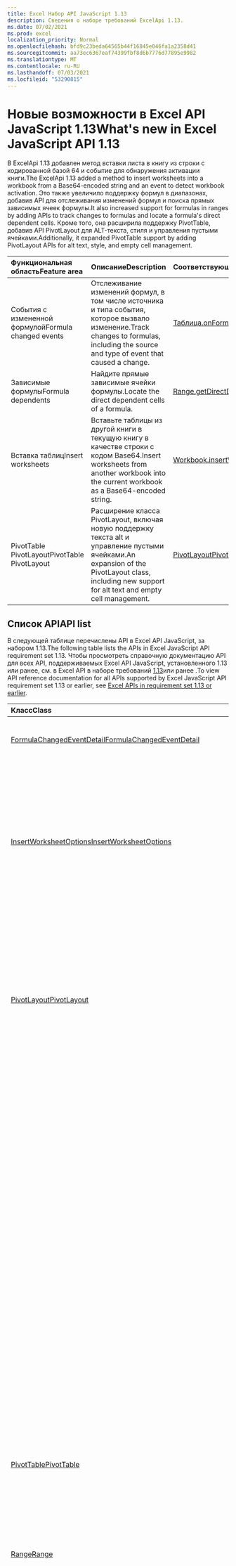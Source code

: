 ```yaml
---
title: Excel Набор API JavaScript 1.13
description: Сведения о наборе требований ExcelApi 1.13.
ms.date: 07/02/2021
ms.prod: excel
localization_priority: Normal
ms.openlocfilehash: bfd9c23beda64565b44f16845e046fa1a2358d41
ms.sourcegitcommit: aa73ec6367eaf74399fbf8d6b7776d77895e9982
ms.translationtype: MT
ms.contentlocale: ru-RU
ms.lasthandoff: 07/03/2021
ms.locfileid: "53290815"
---
```

# <a name="whats-new-in-excel-javascript-api-113"></a><span data-ttu-id="8c9ae-103">Новые возможности в Excel API JavaScript 1.13</span><span class="sxs-lookup"><span data-stu-id="8c9ae-103">What's new in Excel JavaScript API 1.13</span></span>

<span data-ttu-id="8c9ae-104">В ExcelApi 1.13 добавлен метод вставки листа в книгу из строки с кодированной базой 64 и событие для обнаружения активации книги.</span><span class="sxs-lookup"><span data-stu-id="8c9ae-104">The ExcelApi 1.13 added a method to insert worksheets into a workbook from a Base64-encoded string and an event to detect workbook activation.</span></span> <span data-ttu-id="8c9ae-105">Это также увеличило поддержку формул в диапазонах, добавив API для отслеживания изменений формул и поиска прямых зависимых ячеек формулы.</span><span class="sxs-lookup"><span data-stu-id="8c9ae-105">It also increased support for formulas in ranges by adding APIs to track changes to formulas and locate a formula's direct dependent cells.</span></span> <span data-ttu-id="8c9ae-106">Кроме того, она расширила поддержку PivotTable, добавив API PivotLayout для ALT-текста, стиля и управления пустыми ячейками.</span><span class="sxs-lookup"><span data-stu-id="8c9ae-106">Additionally, it expanded PivotTable support by adding PivotLayout APIs for alt text, style, and empty cell management.</span></span>

| <span data-ttu-id="8c9ae-107">Функциональная область</span><span class="sxs-lookup"><span data-stu-id="8c9ae-107">Feature area</span></span> | <span data-ttu-id="8c9ae-108">Описание</span><span class="sxs-lookup"><span data-stu-id="8c9ae-108">Description</span></span> | <span data-ttu-id="8c9ae-109">Соответствующие объекты</span><span class="sxs-lookup"><span data-stu-id="8c9ae-109">Relevant objects</span></span> |
|:--- |:--- |:--- |
| <span data-ttu-id="8c9ae-110">События с измененной формулой</span><span class="sxs-lookup"><span data-stu-id="8c9ae-110">Formula changed events</span></span> | <span data-ttu-id="8c9ae-111">Отслеживание изменений формул, в том числе источника и типа события, которое вызвало изменение.</span><span class="sxs-lookup"><span data-stu-id="8c9ae-111">Track changes to formulas, including the source and type of event that caused a change.</span></span> | [<span data-ttu-id="8c9ae-112">Таблица.onFormulaChanged</span><span class="sxs-lookup"><span data-stu-id="8c9ae-112">Worksheet.onFormulaChanged</span></span>](/javascript/api/excel/excel.worksheet#onFormulaChanged)|
| <span data-ttu-id="8c9ae-113">Зависимые формулы</span><span class="sxs-lookup"><span data-stu-id="8c9ae-113">Formula dependents</span></span> | <span data-ttu-id="8c9ae-114">Найдите прямые зависимые ячейки формулы.</span><span class="sxs-lookup"><span data-stu-id="8c9ae-114">Locate the direct dependent cells of a formula.</span></span> | [<span data-ttu-id="8c9ae-115">Range.getDirectDependents</span><span class="sxs-lookup"><span data-stu-id="8c9ae-115">Range.getDirectDependents</span></span>](/javascript/api/excel/excel.range#getDirectDependents__) |
| <span data-ttu-id="8c9ae-116">Вставка таблиц</span><span class="sxs-lookup"><span data-stu-id="8c9ae-116">Insert worksheets</span></span> | <span data-ttu-id="8c9ae-117">Вставьте таблицы из другой книги в текущую книгу в качестве строки с кодом Base64.</span><span class="sxs-lookup"><span data-stu-id="8c9ae-117">Insert worksheets from another workbook into the current workbook as a Base64-encoded string.</span></span> | [<span data-ttu-id="8c9ae-118">Workbook.insertWorksheetsFromBase64</span><span class="sxs-lookup"><span data-stu-id="8c9ae-118">Workbook.insertWorksheetsFromBase64</span></span>](/javascript/api/excel/excel.workbook#insertWorksheetsFromBase64_base64File__options_) |
| <span data-ttu-id="8c9ae-119">PivotTable PivotLayout</span><span class="sxs-lookup"><span data-stu-id="8c9ae-119">PivotTable PivotLayout</span></span> | <span data-ttu-id="8c9ae-120">Расширение класса PivotLayout, включая новую поддержку текста alt и управление пустыми ячейками.</span><span class="sxs-lookup"><span data-stu-id="8c9ae-120">An expansion of the PivotLayout class, including new support for alt text and empty cell management.</span></span> | [<span data-ttu-id="8c9ae-121">PivotLayout</span><span class="sxs-lookup"><span data-stu-id="8c9ae-121">PivotLayout</span></span>](/javascript/api/excel/excel.pivotlayout) |

## <a name="api-list"></a><span data-ttu-id="8c9ae-122">Список API</span><span class="sxs-lookup"><span data-stu-id="8c9ae-122">API list</span></span>

<span data-ttu-id="8c9ae-123">В следующей таблице перечислены API в Excel API JavaScript, за набором 1.13.</span><span class="sxs-lookup"><span data-stu-id="8c9ae-123">The following table lists the APIs in Excel JavaScript API requirement set 1.13.</span></span> <span data-ttu-id="8c9ae-124">Чтобы просмотреть справочную документацию API для всех API, поддерживаемых Excel API JavaScript, установленного 1.13 или ранее, см. в Excel API в наборе требований [1.13](/javascript/api/excel?view=excel-js-1.13&preserve-view=true)или ранее .</span><span class="sxs-lookup"><span data-stu-id="8c9ae-124">To view API reference documentation for all APIs supported by Excel JavaScript API requirement set 1.13 or earlier, see [Excel APIs in requirement set 1.13 or earlier](/javascript/api/excel?view=excel-js-1.13&preserve-view=true).</span></span>

| <span data-ttu-id="8c9ae-125">Класс</span><span class="sxs-lookup"><span data-stu-id="8c9ae-125">Class</span></span> | <span data-ttu-id="8c9ae-126">Поля</span><span class="sxs-lookup"><span data-stu-id="8c9ae-126">Fields</span></span> | <span data-ttu-id="8c9ae-127">Описание</span><span class="sxs-lookup"><span data-stu-id="8c9ae-127">Description</span></span> |
|:---|:---|:---|
|[<span data-ttu-id="8c9ae-128">FormulaChangedEventDetail</span><span class="sxs-lookup"><span data-stu-id="8c9ae-128">FormulaChangedEventDetail</span></span>](/javascript/api/excel/excel.formulachangedeventdetail)|[<span data-ttu-id="8c9ae-129">cellAddress</span><span class="sxs-lookup"><span data-stu-id="8c9ae-129">cellAddress</span></span>](/javascript/api/excel/excel.formulachangedeventdetail#celladdress)|<span data-ttu-id="8c9ae-130">Адрес ячейки, содержаной измененную формулу.</span><span class="sxs-lookup"><span data-stu-id="8c9ae-130">The address of the cell that contains the changed formula.</span></span>|
||[<span data-ttu-id="8c9ae-131">previousFormula</span><span class="sxs-lookup"><span data-stu-id="8c9ae-131">previousFormula</span></span>](/javascript/api/excel/excel.formulachangedeventdetail#previousformula)|<span data-ttu-id="8c9ae-132">Представляет предыдущую формулу, прежде чем она была изменена.</span><span class="sxs-lookup"><span data-stu-id="8c9ae-132">Represents the previous formula, before it was changed.</span></span>|
|[<span data-ttu-id="8c9ae-133">InsertWorksheetOptions</span><span class="sxs-lookup"><span data-stu-id="8c9ae-133">InsertWorksheetOptions</span></span>](/javascript/api/excel/excel.insertworksheetoptions)|[<span data-ttu-id="8c9ae-134">positionType</span><span class="sxs-lookup"><span data-stu-id="8c9ae-134">positionType</span></span>](/javascript/api/excel/excel.insertworksheetoptions#positiontype)|<span data-ttu-id="8c9ae-135">Положение вставки в текущей книге новых таблиц.</span><span class="sxs-lookup"><span data-stu-id="8c9ae-135">The insert position, in the current workbook, of the new worksheets.</span></span>|
||[<span data-ttu-id="8c9ae-136">relativeTo</span><span class="sxs-lookup"><span data-stu-id="8c9ae-136">relativeTo</span></span>](/javascript/api/excel/excel.insertworksheetoptions#relativeto)|<span data-ttu-id="8c9ae-137">Таблица в текущей книге, которая ссылается на `WorksheetPositionType` параметр.</span><span class="sxs-lookup"><span data-stu-id="8c9ae-137">The worksheet in the current workbook that is referenced for the `WorksheetPositionType` parameter.</span></span>|
||[<span data-ttu-id="8c9ae-138">sheetNamesToInsert</span><span class="sxs-lookup"><span data-stu-id="8c9ae-138">sheetNamesToInsert</span></span>](/javascript/api/excel/excel.insertworksheetoptions#sheetnamestoinsert)|<span data-ttu-id="8c9ae-139">Имена отдельных таблиц, которые необходимо вставить.</span><span class="sxs-lookup"><span data-stu-id="8c9ae-139">The names of individual worksheets to insert.</span></span>|
|[<span data-ttu-id="8c9ae-140">PivotLayout</span><span class="sxs-lookup"><span data-stu-id="8c9ae-140">PivotLayout</span></span>](/javascript/api/excel/excel.pivotlayout)|[<span data-ttu-id="8c9ae-141">altTextDescription</span><span class="sxs-lookup"><span data-stu-id="8c9ae-141">altTextDescription</span></span>](/javascript/api/excel/excel.pivotlayout#alttextdescription)|<span data-ttu-id="8c9ae-142">The alt text description of the PivotTable.</span><span class="sxs-lookup"><span data-stu-id="8c9ae-142">The alt text description of the PivotTable.</span></span>|
||[<span data-ttu-id="8c9ae-143">altTextTitle</span><span class="sxs-lookup"><span data-stu-id="8c9ae-143">altTextTitle</span></span>](/javascript/api/excel/excel.pivotlayout#alttexttitle)|<span data-ttu-id="8c9ae-144">The alt text title of the PivotTable.</span><span class="sxs-lookup"><span data-stu-id="8c9ae-144">The alt text title of the PivotTable.</span></span>|
||[<span data-ttu-id="8c9ae-145">displayBlankLineAfterEachItem(display: boolean)</span><span class="sxs-lookup"><span data-stu-id="8c9ae-145">displayBlankLineAfterEachItem(display: boolean)</span></span>](/javascript/api/excel/excel.pivotlayout#displayblanklineaftereachitem-display-)|<span data-ttu-id="8c9ae-146">Задает, следует ли отображать пустую строку после каждого элемента.</span><span class="sxs-lookup"><span data-stu-id="8c9ae-146">Sets whether or not to display a blank line after each item.</span></span>|
||[<span data-ttu-id="8c9ae-147">emptyCellText</span><span class="sxs-lookup"><span data-stu-id="8c9ae-147">emptyCellText</span></span>](/javascript/api/excel/excel.pivotlayout#emptycelltext)|<span data-ttu-id="8c9ae-148">Текст, который автоматически заполняется в любую пустую ячейку в PivotTable если `fillEmptyCells == true` .</span><span class="sxs-lookup"><span data-stu-id="8c9ae-148">The text that is automatically filled into any empty cell in the PivotTable if `fillEmptyCells == true`.</span></span>|
||[<span data-ttu-id="8c9ae-149">fillEmptyCells</span><span class="sxs-lookup"><span data-stu-id="8c9ae-149">fillEmptyCells</span></span>](/javascript/api/excel/excel.pivotlayout#fillemptycells)|<span data-ttu-id="8c9ae-150">Указывает, должны ли пустые ячейки в PivotTable заполняться с `emptyCellText` помощью .</span><span class="sxs-lookup"><span data-stu-id="8c9ae-150">Specifies whether empty cells in the PivotTable should be populated with the `emptyCellText`.</span></span>|
||[<span data-ttu-id="8c9ae-151">repeatAllItemLabels (repeatLabels: boolean)</span><span class="sxs-lookup"><span data-stu-id="8c9ae-151">repeatAllItemLabels(repeatLabels: boolean)</span></span>](/javascript/api/excel/excel.pivotlayout#repeatallitemlabels-repeatlabels-)|<span data-ttu-id="8c9ae-152">Задает параметр "Повторите все метки элементов" во всех полях в PivotTable.</span><span class="sxs-lookup"><span data-stu-id="8c9ae-152">Sets the "repeat all item labels" setting across all fields in the PivotTable.</span></span>|
||[<span data-ttu-id="8c9ae-153">showFieldHeaders</span><span class="sxs-lookup"><span data-stu-id="8c9ae-153">showFieldHeaders</span></span>](/javascript/api/excel/excel.pivotlayout#showfieldheaders)|<span data-ttu-id="8c9ae-154">Указывает, отображаются ли в pivotTable полевые заголовок (подписи полей и отфильтровываемые выпадения).</span><span class="sxs-lookup"><span data-stu-id="8c9ae-154">Specifies whether the PivotTable displays field headers (field captions and filter drop-downs).</span></span>|
|[<span data-ttu-id="8c9ae-155">PivotTable</span><span class="sxs-lookup"><span data-stu-id="8c9ae-155">PivotTable</span></span>](/javascript/api/excel/excel.pivottable)|[<span data-ttu-id="8c9ae-156">refreshOnOpen</span><span class="sxs-lookup"><span data-stu-id="8c9ae-156">refreshOnOpen</span></span>](/javascript/api/excel/excel.pivottable#refreshonopen)|<span data-ttu-id="8c9ae-157">Указывает, обновляется ли pivotTable при открываемой книге.</span><span class="sxs-lookup"><span data-stu-id="8c9ae-157">Specifies whether the PivotTable refreshes when the workbook opens.</span></span>|
|[<span data-ttu-id="8c9ae-158">Range</span><span class="sxs-lookup"><span data-stu-id="8c9ae-158">Range</span></span>](/javascript/api/excel/excel.range)|[<span data-ttu-id="8c9ae-159">getDirectDependents()</span><span class="sxs-lookup"><span data-stu-id="8c9ae-159">getDirectDependents()</span></span>](/javascript/api/excel/excel.range#getdirectdependents--)|<span data-ttu-id="8c9ae-160">Возвращает объект, представляющего диапазон, содержащий все прямые иждивенцы ячейки в одной и той же таблице или в нескольких `WorkbookRangeAreas` таблицах.</span><span class="sxs-lookup"><span data-stu-id="8c9ae-160">Returns a `WorkbookRangeAreas` object that represents the range containing all the direct dependents of a cell in the same worksheet or in multiple worksheets.</span></span>|
||[<span data-ttu-id="8c9ae-161">getExtendedRange (направление: Excel. KeyboardDirection, activeCell?: Range \| string)</span><span class="sxs-lookup"><span data-stu-id="8c9ae-161">getExtendedRange(direction: Excel.KeyboardDirection, activeCell?: Range \| string)</span></span>](/javascript/api/excel/excel.range#getextendedrange-direction--activecell-)|<span data-ttu-id="8c9ae-162">Возвращает объект диапазона, который включает текущий диапазон и до края диапазона, в зависимости от предоставленного направления.</span><span class="sxs-lookup"><span data-stu-id="8c9ae-162">Returns a range object that includes the current range and up to the edge of the range, based on the provided direction.</span></span>|
||[<span data-ttu-id="8c9ae-163">getMergedAreasOrNullObject()</span><span class="sxs-lookup"><span data-stu-id="8c9ae-163">getMergedAreasOrNullObject()</span></span>](/javascript/api/excel/excel.range#getmergedareasornullobject--)|<span data-ttu-id="8c9ae-164">Возвращает объект RangeAreas, который представляет объединенные области в этом диапазоне.</span><span class="sxs-lookup"><span data-stu-id="8c9ae-164">Returns a RangeAreas object that represents the merged areas in this range.</span></span>|
||[<span data-ttu-id="8c9ae-165">getRangeEdge (направление: Excel. KeyboardDirection, activeCell?: Range \| string)</span><span class="sxs-lookup"><span data-stu-id="8c9ae-165">getRangeEdge(direction: Excel.KeyboardDirection, activeCell?: Range \| string)</span></span>](/javascript/api/excel/excel.range#getrangeedge-direction--activecell-)|<span data-ttu-id="8c9ae-166">Возвращает объект диапазона, который является краеугольным элементом области данных, соответствующей предоставленной направлению.</span><span class="sxs-lookup"><span data-stu-id="8c9ae-166">Returns a range object that is the edge cell of the data region that corresponds to the provided direction.</span></span>|
|[<span data-ttu-id="8c9ae-167">Table</span><span class="sxs-lookup"><span data-stu-id="8c9ae-167">Table</span></span>](/javascript/api/excel/excel.table)|[<span data-ttu-id="8c9ae-168">resize (newRange: Range \| string)</span><span class="sxs-lookup"><span data-stu-id="8c9ae-168">resize(newRange: Range \| string)</span></span>](/javascript/api/excel/excel.table#resize-newrange-)|<span data-ttu-id="8c9ae-169">Resize the table to the new range.</span><span class="sxs-lookup"><span data-stu-id="8c9ae-169">Resize the table to the new range.</span></span>|
|[<span data-ttu-id="8c9ae-170">Workbook</span><span class="sxs-lookup"><span data-stu-id="8c9ae-170">Workbook</span></span>](/javascript/api/excel/excel.workbook)|[<span data-ttu-id="8c9ae-171">insertWorksheetsFromBase64(base64File: string, options?: Excel. InsertWorksheetOptions)</span><span class="sxs-lookup"><span data-stu-id="8c9ae-171">insertWorksheetsFromBase64(base64File: string, options?: Excel.InsertWorksheetOptions)</span></span>](/javascript/api/excel/excel.workbook#insertworksheetsfrombase64-base64file--options-)|<span data-ttu-id="8c9ae-172">Вставляет указанные таблицы из источника книги в текущую книгу.</span><span class="sxs-lookup"><span data-stu-id="8c9ae-172">Inserts the specified worksheets from a source workbook into the current workbook.</span></span>|
||[<span data-ttu-id="8c9ae-173">onActivated</span><span class="sxs-lookup"><span data-stu-id="8c9ae-173">onActivated</span></span>](/javascript/api/excel/excel.workbook#onactivated)|<span data-ttu-id="8c9ae-174">Возникает при активации книги.</span><span class="sxs-lookup"><span data-stu-id="8c9ae-174">Occurs when the the workbook is activated.</span></span>|
|[<span data-ttu-id="8c9ae-175">WorkbookActivatedEventArgs</span><span class="sxs-lookup"><span data-stu-id="8c9ae-175">WorkbookActivatedEventArgs</span></span>](/javascript/api/excel/excel.workbookactivatedeventargs)|[<span data-ttu-id="8c9ae-176">type</span><span class="sxs-lookup"><span data-stu-id="8c9ae-176">type</span></span>](/javascript/api/excel/excel.workbookactivatedeventargs#type)|<span data-ttu-id="8c9ae-177">Получает тип события.</span><span class="sxs-lookup"><span data-stu-id="8c9ae-177">Gets the type of the event.</span></span>|
|[<span data-ttu-id="8c9ae-178">Worksheet</span><span class="sxs-lookup"><span data-stu-id="8c9ae-178">Worksheet</span></span>](/javascript/api/excel/excel.worksheet)|[<span data-ttu-id="8c9ae-179">onFormulaChanged</span><span class="sxs-lookup"><span data-stu-id="8c9ae-179">onFormulaChanged</span></span>](/javascript/api/excel/excel.worksheet#onformulachanged)|<span data-ttu-id="8c9ae-180">Возникает, когда в этом таблице изменена одна или несколько формул.</span><span class="sxs-lookup"><span data-stu-id="8c9ae-180">Occurs when one or more formulas are changed in this worksheet.</span></span>|
|[<span data-ttu-id="8c9ae-181">WorksheetCollection</span><span class="sxs-lookup"><span data-stu-id="8c9ae-181">WorksheetCollection</span></span>](/javascript/api/excel/excel.worksheetcollection)|[<span data-ttu-id="8c9ae-182">onFormulaChanged</span><span class="sxs-lookup"><span data-stu-id="8c9ae-182">onFormulaChanged</span></span>](/javascript/api/excel/excel.worksheetcollection#onformulachanged)|<span data-ttu-id="8c9ae-183">Возникает, когда одна или несколько формул меняются в любом таблице этой коллекции.</span><span class="sxs-lookup"><span data-stu-id="8c9ae-183">Occurs when one or more formulas are changed in any worksheet of this collection.</span></span>|
|[<span data-ttu-id="8c9ae-184">WorksheetFormulaChangedEventArgs</span><span class="sxs-lookup"><span data-stu-id="8c9ae-184">WorksheetFormulaChangedEventArgs</span></span>](/javascript/api/excel/excel.worksheetformulachangedeventargs)|[<span data-ttu-id="8c9ae-185">formulaDetails</span><span class="sxs-lookup"><span data-stu-id="8c9ae-185">formulaDetails</span></span>](/javascript/api/excel/excel.worksheetformulachangedeventargs#formuladetails)|<span data-ttu-id="8c9ae-186">Получает массив объектов, содержащих сведения обо всех `FormulaChangedEventDetail` измененных формулах.</span><span class="sxs-lookup"><span data-stu-id="8c9ae-186">Gets an array of `FormulaChangedEventDetail` objects, which contain the details about the all of the changed formulas.</span></span>|
||[<span data-ttu-id="8c9ae-187">source</span><span class="sxs-lookup"><span data-stu-id="8c9ae-187">source</span></span>](/javascript/api/excel/excel.worksheetformulachangedeventargs#source)|<span data-ttu-id="8c9ae-188">Источник события.</span><span class="sxs-lookup"><span data-stu-id="8c9ae-188">The source of the event.</span></span>|
||[<span data-ttu-id="8c9ae-189">type</span><span class="sxs-lookup"><span data-stu-id="8c9ae-189">type</span></span>](/javascript/api/excel/excel.worksheetformulachangedeventargs#type)|<span data-ttu-id="8c9ae-190">Получает тип события.</span><span class="sxs-lookup"><span data-stu-id="8c9ae-190">Gets the type of the event.</span></span>|
||[<span data-ttu-id="8c9ae-191">worksheetId</span><span class="sxs-lookup"><span data-stu-id="8c9ae-191">worksheetId</span></span>](/javascript/api/excel/excel.worksheetformulachangedeventargs#worksheetid)|<span data-ttu-id="8c9ae-192">Получает ID таблицы, в которой изменена формула.</span><span class="sxs-lookup"><span data-stu-id="8c9ae-192">Gets the ID of the worksheet in which the formula changed.</span></span>|

## <a name="see-also"></a><span data-ttu-id="8c9ae-193">См. также</span><span class="sxs-lookup"><span data-stu-id="8c9ae-193">See also</span></span>

- [<span data-ttu-id="8c9ae-194">Справочная документация по API JavaScript для Excel</span><span class="sxs-lookup"><span data-stu-id="8c9ae-194">Excel JavaScript API Reference Documentation</span></span>](/javascript/api/excel?view=excel-js-1.13&preserve-view=true)
- [<span data-ttu-id="8c9ae-195">Наборы обязательных элементов API JavaScript для Excel</span><span class="sxs-lookup"><span data-stu-id="8c9ae-195">Excel JavaScript API requirement sets</span></span>](excel-api-requirement-sets.md)
